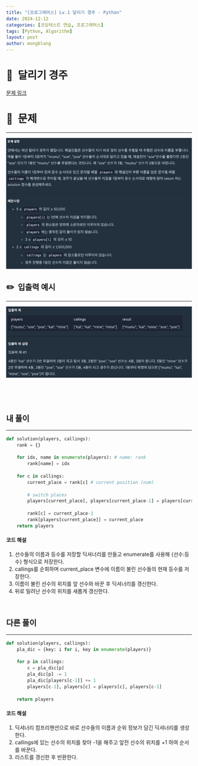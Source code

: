 ```yaml
---
title: "[프로그래머스] Lv.1 달리기 경주 - Python"
date: 2024-12-12 
categories: [코딩테스트 연습, 프로그래머스]
tags: [Python, Algorithm]
layout: post
author: mongblang
---
```


# 📌&nbsp; **달리기 경주**
[문제 링크](https://school.programmers.co.kr/learn/courses/30/lessons/178871)  

# 📝&nbsp; **문제**
---
![문제](/assets/img/codingtest-post-img/PG178871-1.png)


## ✏️&nbsp; **입출력 예시**
---
![예시](/assets/img/codingtest-post-img/PG178871-2.png)  


&nbsp;  

&nbsp;   



## **내 풀이**  
--- 

```python
def solution(players, callings):
    rank = {}
    
    for idx, name in enumerate(players): # name: rank 
        rank[name] = idx 
    
    for c in callings:
        current_place = rank[c] # current position (num)
    
        # switch places
        players[current_place], players[current_place-1] = players[current_place-1], players[current_place] 
        
        rank[c] = current_place-1 
        rank[players[current_place]] = current_place
    return players 
```


#### **코드 해설**  
1. 선수들의 이름과 등수를 저장할 딕셔너리를 만들고 enumerate를 사용해 {선수:등수} 형식으로 저장한다. 
2. callings를 순회하며 current_place 변수에 이름이 불린 선수들의 현재 등수를 저장한다. 
3. 이름이 불린 선수의 위치를 앞 선수와 바꾼 후 딕셔너리를 갱신한다. 
4. 뒤로 밀려난 선수의 위치를 새롭게 갱신한다.

&nbsp;  


## **다른 풀이**
---

```python  
def solution(players, callings):
    pla_dic = {key: i for i, key in enumerate(players)}

    for p in callings:
        c = pla_dic[p]
        pla_dic[p] -= 1
        pla_dic[players[c-1]] += 1
        players[c-1], players[c] = players[c], players[c-1]

    return players
```

#### **코드 해설**  
1. 딕셔너리 컴프리핸션으로 바로 선수들의 이름과 순위 정보가 담긴 딕셔너리를 생성한다.
2. callings에 있는 선수의 위치를 찾아 -1을 해주고 앞전 선수의 위치를 +1 하여 순서를 바꾼다.
3. 리스트를 갱신한 후 반환한다.  

&nbsp;   
&nbsp;  


